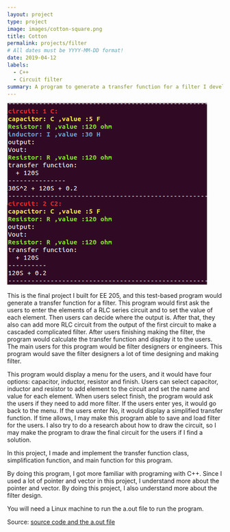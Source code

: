 ```yaml
---
layout: project
type: project
image: images/cotton-square.png
title: Cotton
permalink: projects/filter
# All dates must be YYYY-MM-DD format!
date: 2019-04-12
labels:
  - C++
  - Circuit filter
summary: A program to generate a transfer function for a filter I developed for EE 205.
---
```


<div>
  <img class="ui medium image" src="../images/filter.PNG">
 
  
</div>

This is the final project I built for EE 205, and this test-based program would generate a transfer function for a filter. This program would first ask the users to enter the elements of a RLC series circuit and to set the value of each element. Then users can decide where the output is. After that, they also can add more RLC circuit from the output of the first circuit to make a cascaded complicated filter. After users finishing making the filter, the program would calculate the transfer function and display it to the users. The main users for this program would be filter designers or engineers. This program would save the filter designers a lot of time designing and making filter.  

This program would display a menu for the users, and it would have four options: capacitor, inductor, resistor and finish. Users can select capacitor, inductor and resistor to add element to the circuit and set the name and value for each element. When users select finish, the program would ask the users if they need to add more filter. If the users enter yes, it would go back to the menu. If the users enter No, it would display a simplified transfer function. If time allows, I may make this program able to save and load filter for the users. I also try to do a research about how to draw the circuit, so I may make the program to draw the final circuit for the users if I find a solution.

In this project, I made and implement the transfer function class, simplification function, and main function for this program.

By doing this program, I got more familiar with programing with C++. Since I used a lot of pointer and vector in this project, I understand more about the pointer and vector. By doing this project, I also understand more about the filter design.

You will need a Linux machine to run the a.out file to run the program. 

Source: <a href="https://github.com/Ray4898/Ray4898.github.io/tree/master/filter"><i class="large github icon "></i>source code and the a.out file </a>

